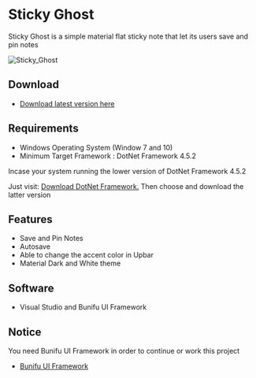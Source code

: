 # Sticky Ghost

Sticky Ghost is a simple material flat sticky note that let its users save and pin notes

![Sticky_Ghost](https://user-images.githubusercontent.com/25120376/91990193-05eaae00-ed64-11ea-9eca-cc0ea316f433.png)


## Download 
* <a href="https://github.com/seizue/Sticky-Ghost/releases"> Download latest version here </a>

## Requirements
* Windows Operating System (Window 7 and 10)
* Minimum Target Framework : DotNet Framework 4.5.2 

Incase your system running the lower version of DotNet Framework 4.5.2

Just visit: <a href="https://www.microsoft.com/net/download/framework">Download DotNet Framework.</a>
Then choose and download the latter version

## Features
* Save and Pin Notes
* Autosave
* Able to change the accent color in Upbar
* Material Dark and White theme

## Software
* Visual Studio and Bunifu UI Framework

## Notice
You need Bunifu UI Framework in order to continue or work this project 
* <a href="https://bunifuframework.com"> Bunifu UI Framework </a>
